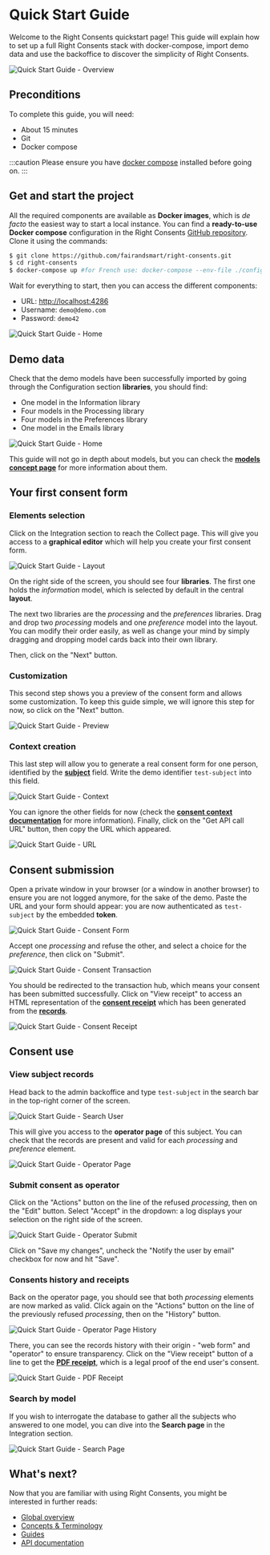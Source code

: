 # Quick Start Guide

Welcome to the Right Consents quickstart page!
This guide will explain how to set up a full Right Consents stack with docker-compose, import demo data and use the backoffice to discover the simplicity of Right Consents.

![Quick Start Guide - Overview](/img/startserverguide-overview.jpg)



## Preconditions

To complete this guide, you will need:  
- About 15 minutes
- Git
- Docker compose

:::caution
Please ensure you have [docker compose](https://docs.docker.com/compose/install/) installed before going on.
:::



## Get and start the project

All the required components are available as **Docker images**, which is *de facto* the easiest way to start a local instance.
You can find a **ready-to-use Docker compose** configuration in the Right Consents [GitHub repository](https://github.com/fairandsmart/right-consents).
Clone it using the commands:

```bash
$ git clone https://github.com/fairandsmart/right-consents.git
$ cd right-consents
$ docker-compose up #for French use: docker-compose --env-file ./config/fr.env up
```

Wait for everything to start, then you can access the different components:
- URL: [http://localhost:4286](http://localhost:4286)
- Username: `demo@demo.com`
- Password: `demo42`

![Quick Start Guide - Home](/img/getting-started/home.png)



## Demo data

Check that the demo models have been successfully imported by going through the Configuration section **libraries**, you should find:
- One model in the Information library
- Four models in the Processing library
- Four models in the Preferences library
- One model in the Emails library

![Quick Start Guide - Home](/img/getting-started/configuration-processing.png)

This guide will not go in depth about models, but you can check the [**models concept page**](/docs/concepts/models) for more information about them.



## Your first consent form


### Elements selection

Click on the Integration section to reach the Collect page.
This will give you access to a **graphical editor** which will help you create your first consent form.

![Quick Start Guide - Layout](/img/getting-started/collect-layout.png)

On the right side of the screen, you should see four **libraries**.
The first one holds the *information* model, which is selected by default in the central **layout**.

The next two libraries are the *processing* and the *preferences* libraries.
Drag and drop two *processing* models and one *preference* model into the layout.
You can modify their order easily, as well as change your mind by simply dragging and dropping model cards back into their own library.

Then, click on the "Next" button.


### Customization

This second step shows you a preview of the consent form and allows some customization.
To keep this guide simple, we will ignore this step for now, so click on the "Next" button.

![Quick Start Guide - Preview](/img/getting-started/collect-preview.png)


### Context creation

This last step will allow you to generate a real consent form for one person, identified by the [**subject**](/docs/concepts/subjects) field.
Write the demo identifier ```test-subject``` into this field.

![Quick Start Guide - Context](/img/getting-started/collect-context.png)

You can ignore the other fields for now (check the [**consent context documentation**](/docs/concepts/transactions) for more information).
Finally, click on the "Get API call URL" button, then copy the URL which appeared.

![Quick Start Guide - URL](/img/getting-started/collect-url.png)



## Consent submission

Open a private window in your browser (or a window in another browser) to ensure you are not logged anymore, for the sake of the demo.
Paste the URL and your form should appear: you are now authenticated as ```test-subject``` by the embedded **token**.

![Quick Start Guide - Consent Form](/img/getting-started/consent-form.png)

Accept one *processing* and refuse the other, and select a choice for the *preference*, then click on "Submit".

![Quick Start Guide - Consent Transaction](/img/getting-started/consent-transaction.png)

You should be redirected to the transaction hub, which means your consent has been submitted successfully.
Click on "View receipt" to access an HTML representation of the [**consent receipt**](/docs/concepts/receipts) which has been generated from the [**records**](/docs/concepts/records).

![Quick Start Guide - Consent Receipt](/img/getting-started/consent-receipt.png)



## Consent use


### View subject records

Head back to the admin backoffice and type ```test-subject``` in the search bar in the top-right corner of the screen.

![Quick Start Guide - Search User](/img/getting-started/search-user.png)

This will give you access to the **operator page** of this subject. You can check that the records are present and valid for each *processing* and *preference* element.

![Quick Start Guide - Operator Page](/img/getting-started/operator-page.png)


### Submit consent as operator

Click on the "Actions" button on the line of the refused *processing*, then on the "Edit" button.
Select "Accept" in the dropdown: a log displays your selection on the right side of the screen.

![Quick Start Guide - Operator Submit](/img/getting-started/operator-log.png)

Click on "Save my changes", uncheck the "Notify the user by email" checkbox for now and hit "Save".


### Consents history and receipts

Back on the operator page, you should see that both *processing* elements are now marked as valid.
Click again on the "Actions" button on the line of the previously refused *processing*, then on the "History" button.

![Quick Start Guide - Operator Page History](/img/getting-started/operator-page-history.png)

There, you can see the records history with their origin - "web form" and "operator" to ensure transparency.
Click on the "View receipt" button of a line to get the [**PDF receipt**](/docs/concepts/receipts), which is a legal proof of the end user's consent.

![Quick Start Guide - PDF Receipt](/img/getting-started/pdf-receipt.png)


### Search by model

If you wish to interrogate the database to gather all the subjects who answered to one model, you can dive into the **Search page** in the Integration section.

![Quick Start Guide - Search Page](/img/getting-started/search-page.png)



## What's next?

Now that you are familiar with using Right Consents, you might be interested in further reads:
* [Global overview](/docs/getting-started/overview)
* [Concepts & Terminology](/docs/concepts/guide)
* [Guides](/docs/guides/first-consent-form-guide)
* [API documentation](/apiReference)
